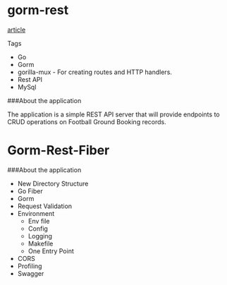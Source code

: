 # gorm-rest

[article](https://levelup.gitconnected.com/build-a-rest-api-using-go-mysql-gorm-and-mux-a02e9a2865ee)

Tags

* Go
* Gorm
* gorilla-mux - For creating routes and HTTP handlers.
* Rest API
* MySql

###About the application

The application is a simple REST API server that will provide endpoints to CRUD operations on Football Ground Booking records.

# Gorm-Rest-Fiber

###About the application

* New Directory Structure
* Go Fiber
* Gorm
* Request Validation
* Environment
    * Env file
    * Config
    * Logging
    * Makefile
    * One Entry Point
* CORS
* Profiling
* Swagger

